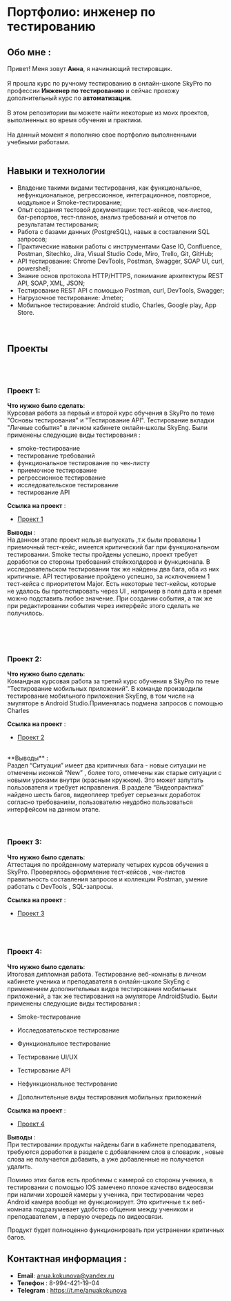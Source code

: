 # Портфолио: инженер по тестированию

## Обо мне :
Привет! Меня зовут **Анна**, я начинающий тестировщик. 
<br><br>
Я прошла курс по ручному тестированию в онлайн-школе SkyPro по профессии **Инженер по тестированию** и сейчас прохожу дополнительный курс по **автоматизации**.
<br><br>
В этом репозитории вы можете найти некоторые из моих проектов, выполненных во время обучения и практики. 
<br><br>
На данный момент я пополняю свое портфолио выполненными учебными работами.
<br><br>
## Навыки и технологии
* Владение такими видами тестирования, как функциональное, нефункциональное, регрессионное, интеграционное, повторное, модульное и Smoke-тестирование;
  <br>
* Опыт создания тестовой документации: тест-кейсов, чек-листов, баг-репортов, тест-планов, анализ требований и отчетов по результатам тестирования;
  <br>
* Работа с базами данных (PostgreSQL), навык в составлении SQL запросов;
  <br>
* Практические навыки работы с инструментами Qase IO, Confluence, Postman, Sitechko, Jira, Visual Studio Code, Miro, Trello, Git, GitHub;
    <br>
* API тестирование: Chrome DevTools, Postman, Swagger, SOAP UI, curl, powershell;
    <br>
* Знание основ протокола HTTP/HTTPS, понимание архитектуры REST API, SOAP, XML, JSON;
    <br>
* Тестирование REST API с помощью Postman, curl, DevTools, Swagger;
    <br>
* Нагрузочное тестирование: Jmeter;
    <br>
* Мобильное тестирование: Android studio, Charles, Google play, App Store.
<br><br><br>
## Проекты
<br><br>
### Проект 1: 

**Что нужно было сделать**: 
<br>
Курсовая работа за первый и второй курс обучения в SkyPro по теме "Основы тестирования" и "Тестирование API". Тестирование вкладки "Личные события" в личном кабинете онлайн-школы SkyEng. Были применены следующие виды тестирования : 
* smoke-тестирование
* тестирование требований
* функциональное тестирование по чек-листу
* приемочное тестирование
* регрессионное тестирование
* исследовательское тестирование
* тестирование API

**Ссылка на проект** :
<br>
* [Проект 1](https://github.com/AnuaKokunova/Portfolio/tree/main/%D0%9F%D1%80%D0%BE%D0%B5%D0%BA%D1%82%201%20)




**Выводы** : 
<br>
На данном этапе проект нельзя выпускать ,т.к были провалены 1 приемочный тест-кейс, имеется критический баг при функциональном тестировании. Smoke тесты пройдены успешно, проект требует доработки со стороны требований стейкхолдеров и функционала. В исследовательском тестировании так же найдены два бага, оба из них критичные. API тестирование пройдено успешно, за исключением 1 тест-кейса с приоритетом Major.
Есть некоторые тест-кейсы, которые не удалось бы протестировать через UI , например в поля дата и время можно подставить любое значение. При создании события, а так же при редактировании события через интерфейс этого сделать не получилось.


<br><br><br>
### Проект 2: 

**Что нужно было сделать**:
<br>
Командная курсовая работа за третий курс обучения в SkyPro по теме "Тестирование мобильных приложений". В команде производили тестирование мобильного приложения SkyEng, в том числе на эмуляторе в Android Studio.Применялась подмена запросов с помощью Charles 


**Ссылка на проект** :
* [Проект 2](https://github.com/AnuaKokunova/Portfolio/tree/main/%D0%9F%D1%80%D0%BE%D0%B5%D0%BA%D1%82%202)
<br>
**Выводы** : 
<br>
Раздел “Ситуации” имеет два критичных бага - новые ситуации не отмечены иконкой “New” , более того, отмечены как старые ситуации с новыми уроками внутри (красным кружком). Это может запутать пользователя и требует исправления. В разделе “Видеопрактика” найдено шесть багов, видеоплеер требует серьезных доработок согласно требованиям, пользователю неудобно пользоваться интерфейсом на данном этапе.
<br><br><br>

### Проект 3: 

**Что нужно было сделать**:
<br>
Аттестация по пройденному материалу четырех курсов обучения в SkyPro. Проверялось оформление тест-кейсов , чек-листов  правильность составления запросов и коллекции Postman, умение работать с DevTools , SQL-запросы.

**Ссылка на проект** :
* [Проект 3 ](https://github.com/AnuaKokunova/Portfolio/tree/main/%D0%9F%D1%80%D0%BE%D0%B5%D0%BA%D1%82%203)

<br><br>
### Проект 4: 

**Что нужно было сделать**:
<br>
Итоговая дипломная работа. Тестирование веб-комнаты в личном кабинете ученика и преподавателя в онлайн-школе SkyEng с применением дополнительных видов тестирования мобильных приложений, а так же тестирования на эмуляторе AndroidStudio. Были применены следующие виды тестирования : 
* Smoke-тестирование

* Исследовательское тестирование

* Функциональное тестирование

* Тестирование UI/UX

* Тестирование API

* Нефункциональное тестирование

* Дополнительные виды тестирования мобильных приложений 


**Ссылка на проект** :
* [Проект 4 ](https://github.com/AnuaKokunova/Portfolio/tree/main/%D0%9F%D1%80%D0%BE%D0%B5%D0%BA%D1%82%204%20)


**Выводы** : 
<br>
При тестировании продукты найдены баги в кабинете преподавателя, требуются доработки в разделе с добавлением слов в словарик , новые слова не получается добавить, а уже добавленные не получается удалить.

Помимо этих багов есть проблемы с камерой со стороны ученика, в тестировании с помощью IOS замечено плохое качество видеосвязи при наличии хорошей камеры у ученика, при тестировании через Android камера вообще не функционирует. Это критичные т.к веб-комната подразумевает удобство общения между учеником и преподавателем , в первую очередь по видеосвязи.

Продукт будет полноценно функционировать при устранении критичных багов.


## Контактная информация : 
* **Email**: anua.kokunova@yandex.ru
* **Телефон** : 8-994-421-19-04
* **Telegram** : https://t.me/anuakokunova


